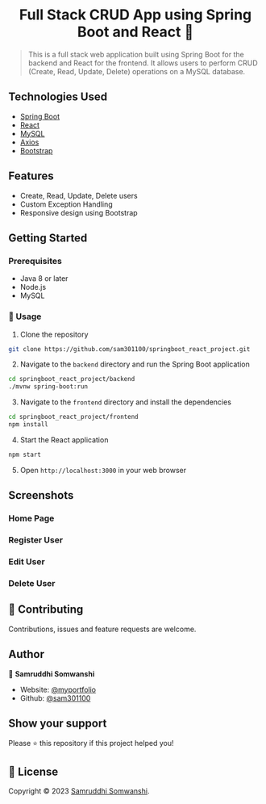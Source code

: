 <h1 align="center"> Full Stack CRUD App using Spring Boot and React 👾</h1>


> This is a full stack web application built using Spring Boot for the backend and React for the frontend. It allows users to perform CRUD (Create, Read, Update, Delete) operations on a MySQL database.


## Technologies Used

- [Spring Boot](https://spring.io/projects/spring-boot)
- [React](https://react.dev/)
- [MySQL](https://www.mysql.com/)
- [Axios](https://github.com/axios/axios)
- [Bootstrap](https://getbootstrap.com/)


## Features

- Create, Read, Update, Delete users
- Custom Exception Handling
- Responsive design using Bootstrap


## Getting Started

### Prerequisites

- Java 8 or later
- Node.js
- MySQL

### 🚀 Usage

1. Clone the repository

```sh
git clone https://github.com/sam301100/springboot_react_project.git

```

2. Navigate to the `backend` directory and run the Spring Boot application
```sh
cd springboot_react_project/backend
./mvnw spring-boot:run

```

3. Navigate to the `frontend` directory and install the dependencies

```sh
cd springboot_react_project/frontend
npm install

```
4. Start the React application

```sh
npm start
```

5. Open `http://localhost:3000` in your web browser


## Screenshots

### Home Page
<!-- 
<p align="center">
  <img width="700" src="https://user-images.githubusercontent.com/9840435/60266090-9cf9e180-98e7-11e9-9cac-3afeec349bbc.jpg" alt="cli output"/>
</p>

 -->

### Register User
<!-- 
<p align="center">
  <img width="700" src="https://user-images.githubusercontent.com/9840435/60266090-9cf9e180-98e7-11e9-9cac-3afeec349bbc.jpg" alt="cli output"/>
</p>

 -->
 
### Edit User
<!-- 
<p align="center">
  <img width="700" src="https://user-images.githubusercontent.com/9840435/60266090-9cf9e180-98e7-11e9-9cac-3afeec349bbc.jpg" alt="cli output"/>
</p>

 -->

### Delete User
<!-- 
<p align="center">
  <img width="700" src="https://user-images.githubusercontent.com/9840435/60266090-9cf9e180-98e7-11e9-9cac-3afeec349bbc.jpg" alt="cli output"/>
</p>

 -->


## 🤝 Contributing

Contributions, issues and feature requests are welcome.<br />

## Author

👤 **Samruddhi Somwanshi**

- Website: [@myportfolio](https://sam301100.github.io/my-portfolio/)
- Github: [@sam301100](https://github.com/sam301100)

## Show your support

Please ⭐️ this repository if this project helped you!


## 📝 License

Copyright © 2023 [Samruddhi Somwanshi](https://github.com/sam301100).<br />

